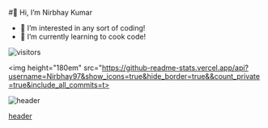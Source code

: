  #👋 Hi, I’m Nirbhay Kumar
- 👀 I’m interested in any sort of coding!
- 🌱 I’m currently learning to cook code!

![visitors](https://visitor-badge.glitch.me/badge?page_id=page.id)

<img height="180em" src="https://github-readme-stats.vercel.app/api?username=Nirbhay97&show_icons=true&hide_border=true&&count_private=true&include_all_commits=t>

![header](https://capsule-render.vercel.app/api?type=wave&color=gradient&height=300&section=footer&text=capsule%20render&fontSize=90)
                         
[header](https://capsule-render.vercel.app/api?type=wave&color=gradient&height=300&section=footer&text=capsule%20render&fontSize=90)
                         
<!---
Nirbhay97/Nirbhay97 is a ✨ special ✨ repository because its `README.md` (this file) appears on your GitHub profile.
You can click the Preview link to take a look at your changes.
--->
